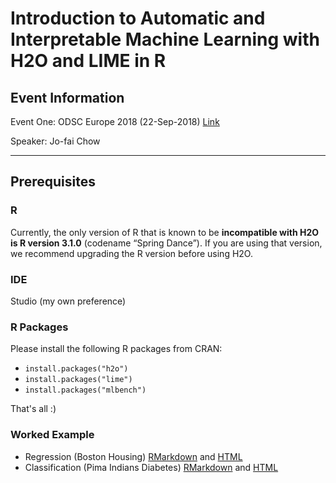 # Introduction to Automatic and Interpretable Machine Learning with H2O and LIME in R


## Event Information

Event One: ODSC Europe 2018 (22-Sep-2018) [Link](https://odsc.com/london)


Speaker: Jo-fai Chow

---

## Prerequisites

### R

Currently, the only version of R that is known to be **incompatible with H2O is R version 3.1.0** (codename “Spring Dance”). If you are using that version, we recommend upgrading the R version before using H2O.

### IDE

Studio (my own preference)

### R Packages

Please install the following R packages from CRAN:

- `install.packages("h2o")`
- `install.packages("lime")`
- `install.packages("mlbench")`


That's all :)

### Worked Example

- Regression (Boston Housing) [RMarkdown](https://github.com/woobe/odsc2018_h2o_workshop/blob/master/examples/regression_boston.Rmd) and [HTML](http://nbviewer.jupyter.org/github/woobe/odsc2018_h2o_workshop/blob/master/examples/regression_boston.html?raw=true)
- Classification (Pima Indians Diabetes) [RMarkdown](https://github.com/woobe/odsc2018_h2o_workshop/blob/master/examples/classification_diabetes.Rmd) and [HTML](http://nbviewer.jupyter.org/github/woobe/odsc2018_h2o_workshop/blob/master/examples/classification_diabetes.html?raw=true)













